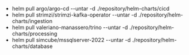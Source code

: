 - helm pull argo/argo-cd --untar -d ./repository/helm-charts/cicd
- helm pull strimzi/strimzi-kafka-operator --untar -d ./repository/helm-charts/ingestion
- helm pull valeriano-manassero/trino --untar -d ./repository/helm-charts/processing
- helm pull simcube/mssqlserver-2022 --untar -d ./repository/helm-charts/database